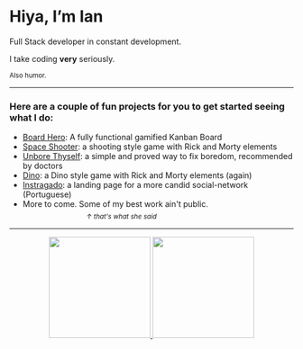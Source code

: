 # Hiya, I’m Ian
Full Stack developer in constant development.

I take coding **very** seriously. <br>

<sub>Also humor. </sub>

<hr>

### Here are a couple of fun projects for you to get started seeing what I do:

- <a href="https://github.com/ianisout/BoardHero">Board Hero</a>: A fully functional gamified Kanban Board
- <a href="https://github.com/ianisout/spaceshooter-project">Space Shooter</a>: a shooting style game with Rick and Morty elements
- <a href="https://github.com/ianisout/unbore-thyself">Unbore Thyself</a>: a simple and proved way to fix boredom, recommended by doctors
- <a href="https://github.com/ianisout/dino-game-rick">Dino</a>: a Dino style game with Rick and Morty elements (again)
- <a href="https://github.com/ianisout/instragado">Instragado</a>: a landing page for a more candid social-network (Portuguese)
- More to come. Some of my best work ain't public.<br>
⠀⠀⠀⠀⠀⠀⠀⠀⠀⠀⠀<sub><i>↑ that's what she said</i></sub>

<hr>

<div align="center">
  <a href="https://github.com/ianisout">
  <img height="180em" src="https://github-readme-stats.vercel.app/api?username=ianisout&show_icons=true&theme=github_dark&include_all_commits=true&count_private=true"/>
  <img height="180em" src="https://github-readme-stats.vercel.app/api/top-langs/?username=ianisout&layout=compact&langs_count=7&theme=github_dark"/>
</div>
